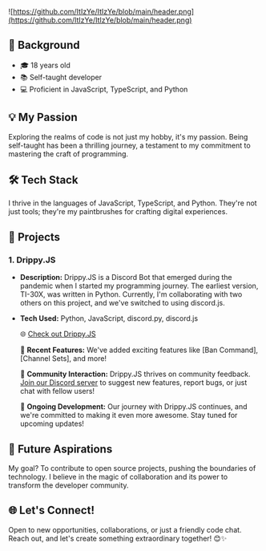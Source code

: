 ![https://github.com/ItIzYe/ItIzYe/blob/main/header.png](https://github.com/ItIzYe/ItIzYe/blob/main/header.png)

## 🌟 Background

- 🎓 18 years old
- 📚 Self-taught developer
- 💻 Proficient in JavaScript, TypeScript, and Python

## 💡 My Passion

Exploring the realms of code is not just my hobby, it's my passion. Being self-taught has been a thrilling journey, a testament to my commitment to mastering the craft of programming.

## 🛠️ Tech Stack

I thrive in the languages of JavaScript, TypeScript, and Python. They're not just tools; they're my paintbrushes for crafting digital experiences.

## 🚀 Projects

### 1. Drippy.JS

- **Description:** Drippy.JS is a Discord Bot that emerged during the pandemic when I started my programming journey. The earliest version, TI-30X, was written in Python. Currently, I'm collaborating with two others on this project, and we've switched to using discord.js.
  
- **Tech Used:** Python, JavaScript, discord.py, discord.js

   🌐 [Check out Drippy.JS](https://github.com/ItIzYe/Drippy.JS)

   🌈 **Recent Features:** We've added exciting features like [Ban Command], [Channel Sets], and more! 

   🤖 **Community Interaction:** Drippy.JS thrives on community feedback. [Join our Discord server](https://discord.gg/HTUwKkMEQF) to suggest new features, report bugs, or just chat with fellow users!

   🚀 **Ongoing Development:** Our journey with Drippy.JS continues, and we're committed to making it even more awesome. Stay tuned for upcoming updates!


## 🚧 Future Aspirations

My goal? To contribute to open source projects, pushing the boundaries of technology. I believe in the magic of collaboration and its power to transform the developer community.

## 🌐 Let's Connect!

Open to new opportunities, collaborations, or just a friendly code chat. Reach out, and let's create something extraordinary together! 😊✨
